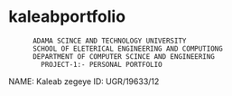 # kaleabportfolio
          ADAMA SCINCE AND TECHNOLOGY UNIVERSITY
          SCHOOL OF ELETERICAL ENGINEERING AND COMPUTIONG
          DEPARTMENT OF COMPUTER SCINCE AND ENGINEERING
            PROJECT-1:- PERSONAL PORTFOLIO 

NAME: Kaleab zegeye
ID: UGR/19633/12
